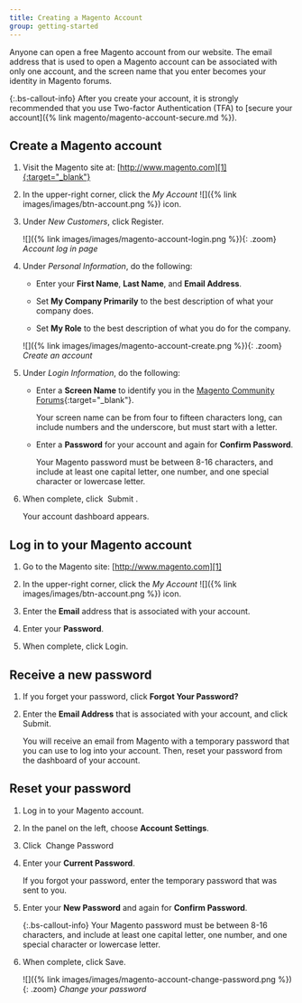 ```yaml
---
title: Creating a Magento Account
group: getting-started
---
```


Anyone can open a free Magento account from our website. The email address that is used to open a Magento account can be associated with only one account, and the screen name that you enter becomes your identity in Magento forums.

{:.bs-callout-info}
After you create your account, it is strongly recommended that you use Two-factor Authentication (TFA) to [secure your account]({% link magento/magento-account-secure.md %}).

## Create a Magento account

1. Visit the Magento site at: [http://www.magento.com][1]{:target="_blank"}

1. In the upper-right corner, click the _My Account_ ![]({% link images/images/btn-account.png %}) icon.

1. Under _New Customers_, click <span class="btn">Register</span>.

   ![]({% link images/images/magento-account-login.png %}){: .zoom}
   _Account log in page_

1. Under _Personal Information_, do the following:

   - Enter your **First Name**, **Last Name**, and **Email Address**.

   - Set **My Company Primarily** to the best description of what your company does.

   - Set **My Role** to the best description of what you do for the company.

   ![]({% link images/images/magento-account-create.png %}){: .zoom}
   _Create an account_

1. Under _Login Information_, do the following:

   - Enter a **Screen Name** to identify you in the [Magento Community Forums][2]{:target="_blank"}.

      Your screen name can be from four to fifteen characters long, can include numbers and the underscore, but must start with a letter.

   - Enter a **Password** for your account and again for **Confirm Password**.

      Your Magento password must be between 8-16 characters, and include at least one capital letter, one number, and one special character or lowercase letter.

1. When complete, click <span class="btn"> Submit </span>.

   Your account dashboard appears.

## Log in to your Magento account

1. Go to the Magento site: [http://www.magento.com][1]

1. In the upper-right corner, click the _My Account_ ![]({% link images/images/btn-account.png %}) icon.

1. Enter the **Email** address that is associated with your account.

1. Enter your **Password**.

1. When complete, click <span class="btn">Login</span>.

## Receive a new password

1. If you forget your password, click **Forgot Your Password?**

1. Enter the **Email Address** that is associated with your account, and click <span class="btn">Submit</span>.

   You will receive an email from Magento with a temporary password that you can use to log into your account. Then, reset your password from the dashboard of your account.

## Reset your password

1. Log in to your Magento account.

1. In the panel on the left, choose **Account Settings**.

1. Click <span class="btn"> Change Password </span>

1. Enter your **Current Password**.

   If you forgot your password, enter the temporary password that was sent to you.

1. Enter your **New Password** and again for **Confirm Password**.

   {:.bs-callout-info}
   Your Magento password must be between 8-16 characters, and include at least one capital letter, one number, and one special character or lowercase letter.

1. When complete, click <span class="btn">Save</span>.

   ![]({% link images/images/magento-account-change-password.png %}){: .zoom}
   _Change your password_

[1]: http://go.magento.com/
[2]: https://community.magento.com/
